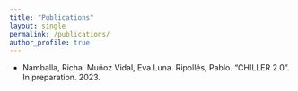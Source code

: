 ```yaml
---
title: "Publications"
layout: single
permalink: /publications/
author_profile: true
---
```


* Namballa, Richa. Muñoz Vidal, Eva Luna. Ripollés, Pablo. “CHILLER 2.0”. In preparation. 2023.
